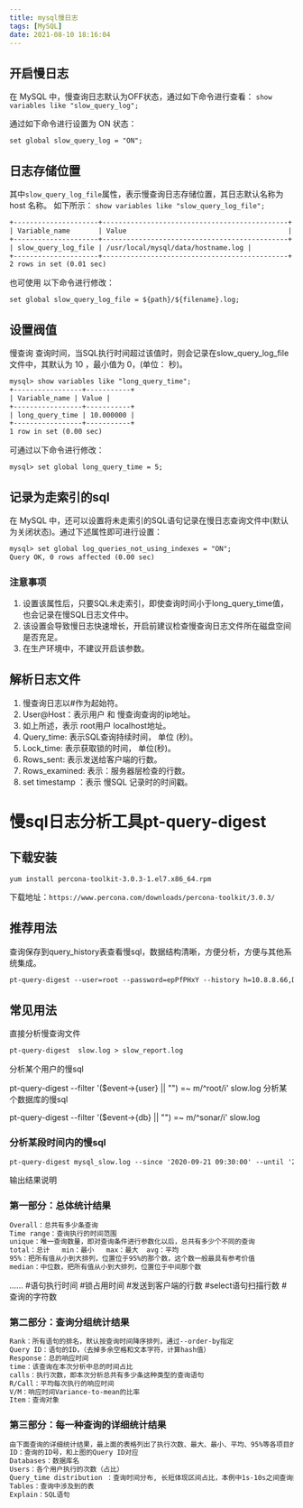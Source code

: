 ```yaml
---
title: mysql慢日志
tags: [MySQL]
date: 2021-08-10 18:16:04
---
```


## 开启慢日志

在 MySQL 中，慢查询日志默认为OFF状态，通过如下命令进行查看：
`show variables like "slow_query_log";`

通过如下命令进行设置为 ON 状态：

`set global slow_query_log = "ON";`


## 日志存储位置

其中`slow_query_log_file`属性，表示慢查询日志存储位置，其日志默认名称为 host 名称。
如下所示：
`show variables like "slow_query_log_file";`
```txt
+---------------------+----------------------------------------------+
| Variable_name       | Value                                        |
+---------------------+----------------------------------------------+                                     |
| slow_query_log_file | /usr/local/mysql/data/hostname.log |
+---------------------+----------------------------------------------+
2 rows in set (0.01 sec)
```

也可使用 以下命令进行修改：

`set global slow_query_log_file = ${path}/${filename}.log;`

## 设置阀值
慢查询 查询时间，当SQL执行时间超过该值时，则会记录在slow_query_log_file 文件中，其默认为 10 ，最小值为 0，(单位：
秒)。
```txt
mysql> show variables like "long_query_time";
+-----------------+-----------+
| Variable_name | Value |
+-----------------+-----------+
| long_query_time | 10.000000 |
+-----------------+-----------+
1 row in set (0.00 sec)
```

可通过以下命令进行修改：
```
mysql> set global long_query_time = 5;
```
## 记录为走索引的sql
在 MySQL 中，还可以设置将未走索引的SQL语句记录在慢日志查询文件中(默认为关闭状态)。通过下述属性即可进行设置：

```txt
mysql> set global log_queries_not_using_indexes = "ON";
Query OK, 0 rows affected (0.00 sec)
```

### 注意事项
1. 设置该属性后，只要SQL未走索引，即使查询时间小于long_query_time值，也会记录在慢SQL日志文件中。
2. 该设置会导致慢日志快速增长，开启前建议检查慢查询日志文件所在磁盘空间是否充足。
3. 在生产环境中，不建议开启该参数。


## 解析日志文件
1. 慢查询日志以#作为起始符。
2. User@Host：表示用户 和 慢查询查询的ip地址。
3. 如上所述，表示 root用户 localhost地址。
4. Query_time: 表示SQL查询持续时间， 单位 (秒)。
5. Lock_time: 表示获取锁的时间， 单位(秒)。
6. Rows_sent: 表示发送给客户端的行数。
7. Rows_examined: 表示：服务器层检查的行数。
8. set timestamp ：表示 慢SQL 记录时的时间戳。


# 慢sql日志分析工具pt-query-digest
## 下载安装
```shell
yum install percona-toolkit-3.0.3-1.el7.x86_64.rpm
```

下载地址：`https://www.percona.com/downloads/percona-toolkit/3.0.3/`



## 推荐用法
查询保存到query_history表查看慢sql，数据结构清晰，方便分析，方便与其他系统集成。
```txt
pt-query-digest --user=root --password=epPfPHxY --history h=10.8.8.66,D=testDb,t=query_review--create-history-table  mysql_slow.log  --since '2020-10-01 09:30:00' --until '2020-10-21 18:30:00'
```

## 常见用法
直接分析慢查询文件

```txt
pt-query-digest  slow.log > slow_report.log
```
分析某个用户的慢sql

pt-query-digest --filter '($event->{user} || "") =~ m/^root/i' slow.log
分析某个数据库的慢sql

pt-query-digest --filter '($event->{db} || "") =~ m/^sonar/i' slow.log 

### 分析某段时间内的慢sql
```txt
pt-query-digest mysql_slow.log --since '2020-09-21 09:30:00' --until '2020-09-21 18:30:00'
```

输出结果说明
### 第一部分：总体统计结果

```txt
Overall：总共有多少条查询  
Time range：查询执行的时间范围  
unique：唯一查询数量，即对查询条件进行参数化以后，总共有多少个不同的查询
total：总计   min：最小   max：最大  avg：平均
95%：把所有值从小到大排列，位置位于95%的那个数，这个数一般最具有参考价值
median：中位数，把所有值从小到大排列，位置位于中间那个数
```
......
#语句执行时间
#锁占用时间
#发送到客户端的行数
#select语句扫描行数
#查询的字符数

### 第二部分：查询分组统计结果

```txt
Rank：所有语句的排名，默认按查询时间降序排列，通过--order-by指定
Query ID：语句的ID，（去掉多余空格和文本字符，计算hash值）
Response：总的响应时间
time：该查询在本次分析中总的时间占比
calls：执行次数，即本次分析总共有多少条这种类型的查询语句
R/Call：平均每次执行的响应时间
V/M：响应时间Variance-to-mean的比率
Item：查询对象
```

### 第三部分：每一种查询的详细统计结果

```txt
由下面查询的详细统计结果，最上面的表格列出了执行次数、最大、最小、平均、95%等各项目的统计。
ID：查询的ID号，和上图的Query ID对应
Databases：数据库名
Users：各个用户执行的次数（占比）
Query_time distribution ：查询时间分布, 长短体现区间占比，本例中1s-10s之间查询数量是10s以上的两倍。
Tables：查询中涉及到的表
Explain：SQL语句
```

